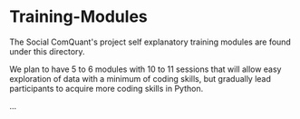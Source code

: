 # Training-Modules
The Social ComQuant's project self explanatory training modules are found under this directory.

We plan to have 5 to 6 modules with 10 to 11 sessions that will allow easy exploration of data with a minimum of coding skills, but gradually lead participants to acquire more coding skills in Python.

...
